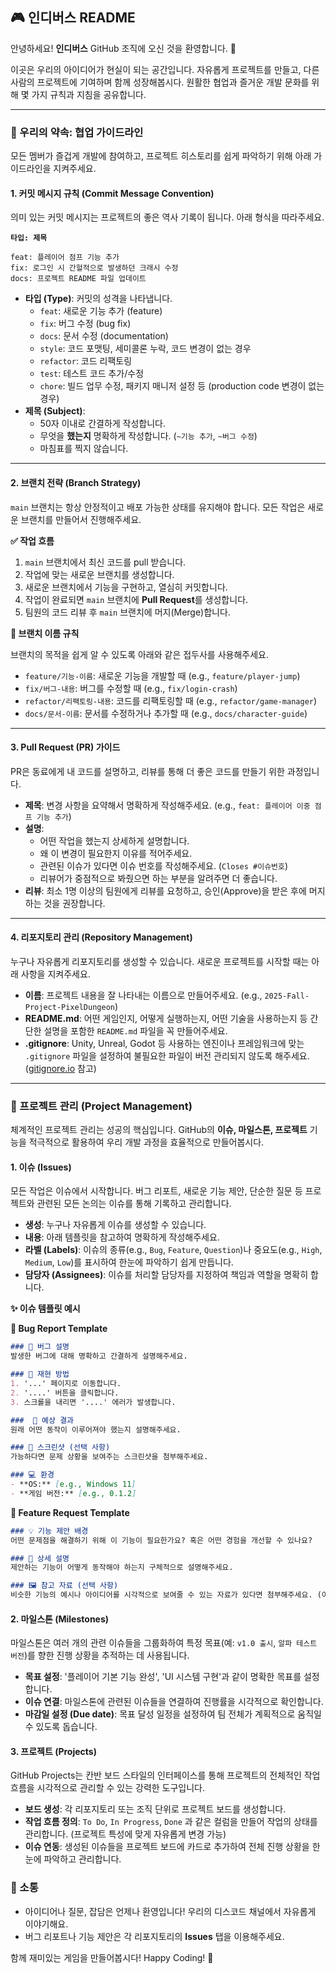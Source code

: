 ## 🎮 인디버스 README

안녕하세요\! **인디버스** GitHub 조직에 오신 것을 환영합니다. 🎉

이곳은 우리의 아이디어가 현실이 되는 공간입니다. 자유롭게 프로젝트를 만들고, 다른 사람의 프로젝트에 기여하며 함께 성장해봅시다. 원활한 협업과 즐거운 개발 문화를 위해 몇 가지 규칙과 지침을 공유합니다.

-----

### 📜 우리의 약속: 협업 가이드라인

모든 멤버가 즐겁게 개발에 참여하고, 프로젝트 히스토리를 쉽게 파악하기 위해 아래 가이드라인을 지켜주세요.

#### 1\. 커밋 메시지 규칙 (Commit Message Convention)

의미 있는 커밋 메시지는 프로젝트의 좋은 역사 기록이 됩니다. 아래 형식을 따라주세요.

**`타입: 제목`**

```
feat: 플레이어 점프 기능 추가
fix: 로그인 시 간헐적으로 발생하던 크래시 수정
docs: 프로젝트 README 파일 업데이트
```

  * **타입 (Type)**: 커밋의 성격을 나타냅니다.
      * `feat`: 새로운 기능 추가 (feature)
      * `fix`: 버그 수정 (bug fix)
      * `docs`: 문서 수정 (documentation)
      * `style`: 코드 포맷팅, 세미콜론 누락, 코드 변경이 없는 경우
      * `refactor`: 코드 리팩토링
      * `test`: 테스트 코드 추가/수정
      * `chore`: 빌드 업무 수정, 패키지 매니저 설정 등 (production code 변경이 없는 경우)
  * **제목 (Subject)**:
      * 50자 이내로 간결하게 작성합니다.
      * 무엇을 **했는지** 명확하게 작성합니다. (`~기능 추가`, `~버그 수정`)
      * 마침표를 찍지 않습니다.

-----

#### 2\. 브랜치 전략 (Branch Strategy)

`main` 브랜치는 항상 안정적이고 배포 가능한 상태를 유지해야 합니다. 모든 작업은 새로운 브랜치를 만들어서 진행해주세요.

**✅ 작업 흐름**

1.  `main` 브랜치에서 최신 코드를 pull 받습니다.
2.  작업에 맞는 새로운 브랜치를 생성합니다.
3.  새로운 브랜치에서 기능을 구현하고, 열심히 커밋합니다.
4.  작업이 완료되면 `main` 브랜치에 **Pull Request**를 생성합니다.
5.  팀원의 코드 리뷰 후 `main` 브랜치에 머지(Merge)합니다.

**🌿 브랜치 이름 규칙**

브랜치의 목적을 쉽게 알 수 있도록 아래와 같은 접두사를 사용해주세요.

  * `feature/기능-이름`: 새로운 기능을 개발할 때 (e.g., `feature/player-jump`)
  * `fix/버그-내용`: 버그를 수정할 때 (e.g., `fix/login-crash`)
  * `refactor/리팩토링-내용`: 코드를 리팩토링할 때 (e.g., `refactor/game-manager`)
  * `docs/문서-이름`: 문서를 수정하거나 추가할 때 (e.g., `docs/character-guide`)

-----

#### 3\. Pull Request (PR) 가이드

PR은 동료에게 내 코드를 설명하고, 리뷰를 통해 더 좋은 코드를 만들기 위한 과정입니다.

  * **제목**: 변경 사항을 요약해서 명확하게 작성해주세요. (e.g., `feat: 플레이어 이중 점프 기능 추가`)
  * **설명**:
      * 어떤 작업을 했는지 상세하게 설명합니다.
      * 왜 이 변경이 필요한지 이유를 적어주세요.
      * 관련된 이슈가 있다면 이슈 번호를 작성해주세요. (`Closes #이슈번호`)
      * 리뷰어가 중점적으로 봐줬으면 하는 부분을 알려주면 더 좋습니다.
  * **리뷰**: 최소 1명 이상의 팀원에게 리뷰를 요청하고, 승인(Approve)을 받은 후에 머지하는 것을 권장합니다.

-----

#### 4\. 리포지토리 관리 (Repository Management)

누구나 자유롭게 리포지토리를 생성할 수 있습니다. 새로운 프로젝트를 시작할 때는 아래 사항을 지켜주세요.

  * **이름**: 프로젝트 내용을 잘 나타내는 이름으로 만들어주세요. (e.g., `2025-Fall-Project-PixelDungeon`)
  * **README.md**: 어떤 게임인지, 어떻게 실행하는지, 어떤 기술을 사용하는지 등 간단한 설명을 포함한 `README.md` 파일을 꼭 만들어주세요.
  * **.gitignore**: Unity, Unreal, Godot 등 사용하는 엔진이나 프레임워크에 맞는 `.gitignore` 파일을 설정하여 불필요한 파일이 버전 관리되지 않도록 해주세요. ([gitignore.io](https://www.toptal.com/developers/gitignore) 참고)

-----

### 🎯 프로젝트 관리 (Project Management)

체계적인 프로젝트 관리는 성공의 핵심입니다. GitHub의 **이슈, 마일스톤, 프로젝트** 기능을 적극적으로 활용하여 우리 개발 과정을 효율적으로 만들어봅시다.

#### 1\. 이슈 (Issues)

모든 작업은 이슈에서 시작합니다. 버그 리포트, 새로운 기능 제안, 단순한 질문 등 프로젝트와 관련된 모든 논의는 이슈를 통해 기록하고 관리합니다.

  * **생성**: 누구나 자유롭게 이슈를 생성할 수 있습니다.
  * **내용**: 아래 템플릿을 참고하여 명확하게 작성해주세요.
  * **라벨 (Labels)**: 이슈의 종류(e.g., `Bug`, `Feature`, `Question`)나 중요도(e.g., `High`, `Medium`, `Low`)를 표시하여 한눈에 파악하기 쉽게 만듭니다.
  * **담당자 (Assignees)**: 이슈를 처리할 담당자를 지정하여 책임과 역할을 명확히 합니다.

**✨ 이슈 템플릿 예시**

**🐞 Bug Report Template**

```markdown
### 🐛 버그 설명
발생한 버그에 대해 명확하고 간결하게 설명해주세요.

### 🔁 재현 방법
1. '...' 페이지로 이동합니다.
2. '....' 버튼을 클릭합니다.
3. 스크롤을 내리면 '....' 에러가 발생합니다.

###  🤔 예상 결과
원래 어떤 동작이 이루어져야 했는지 설명해주세요.

### 📸 스크린샷 (선택 사항)
가능하다면 문제 상황을 보여주는 스크린샷을 첨부해주세요.

### 💻 환경
- **OS:** [e.g., Windows 11]
- **게임 버전:** [e.g., 0.1.2]
```

**🚀 Feature Request Template**

```markdown
### 💡 기능 제안 배경
어떤 문제점을 해결하기 위해 이 기능이 필요한가요? 혹은 어떤 경험을 개선할 수 있나요?

### 📝 상세 설명
제안하는 기능이 어떻게 동작해야 하는지 구체적으로 설명해주세요.

### 🖼️ 참고 자료 (선택 사항)
비슷한 기능의 예시나 아이디어를 시각적으로 보여줄 수 있는 자료가 있다면 첨부해주세요. (이미지, 영상, 링크 등)
```

#### 2\. 마일스톤 (Milestones)

마일스톤은 여러 개의 관련 이슈들을 그룹화하여 특정 목표(예: `v1.0 출시`, `알파 테스트 버전`)를 향한 진행 상황을 추적하는 데 사용됩니다.

  * **목표 설정**: '플레이어 기본 기능 완성', 'UI 시스템 구현'과 같이 명확한 목표를 설정합니다.
  * **이슈 연결**: 마일스톤에 관련된 이슈들을 연결하여 진행률을 시각적으로 확인합니다.
  * **마감일 설정 (Due date)**: 목표 달성 일정을 설정하여 팀 전체가 계획적으로 움직일 수 있도록 돕습니다.

#### 3\. 프로젝트 (Projects)

GitHub Projects는 칸반 보드 스타일의 인터페이스를 통해 프로젝트의 전체적인 작업 흐름을 시각적으로 관리할 수 있는 강력한 도구입니다.

  * **보드 생성**: 각 리포지토리 또는 조직 단위로 프로젝트 보드를 생성합니다.
  * **작업 흐름 정의**: `To Do`, `In Progress`, `Done` 과 같은 컬럼을 만들어 작업의 상태를 관리합니다. (프로젝트 특성에 맞게 자유롭게 변경 가능)
  * **이슈 연동**: 생성된 이슈들을 프로젝트 보드에 카드로 추가하여 전체 진행 상황을 한눈에 파악하고 관리합니다.

### 💬 소통

  * 아이디어나 질문, 잡담은 언제나 환영입니다\! 우리의 디스코드 채널에서 자유롭게 이야기해요.
  * 버그 리포트나 기능 제안은 각 리포지토리의 **Issues** 탭을 이용해주세요.

함께 재미있는 게임을 만들어봅시다\! Happy Coding\! 🚀
